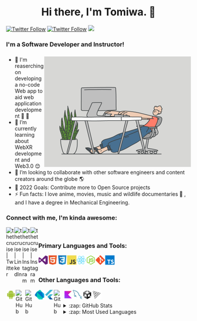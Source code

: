 
<h1 align="center">
 Hi there, I'm Tomiwa. 👋 
</h1>

[![Twitter Follow](https://img.shields.io/badge/LinkedIn_@tomiwa_Folorunso-0077B5?style=for-the-badge&logo=linkedin&logoColor=white)](https://www.linkedin.com/in/tomiwa-folorunso-42340518b)
[![Twitter Follow](https://img.shields.io/twitter/follow/tomiwamike?color=1DA1F2&logo=twitter&style=for-the-badge)](https://twitter.com/tomiwamike)
![](https://komarev.com/ghpvc/?username=tommichaels&style=for-the-badge)

###           I'm a Software Developer and Instructor!
### <img align="right" alt="GIF" src="https://github.com/tommichaels/tommichaels/blob/main/code.gif?raw=true" width="400" height="300" />


- 🔭 I'm reaserching on developing a no-code Web app to aid web application development 🤖 💱
- 🌱 I’m currently learning about WebXR development and Web3.0 😊
- 👯 I’m looking to collaborate with other software engineers and content creators around the globe 🌎
- 🥅 2022 Goals: Contribute more to Open Source projects
- ⚡ Fun facts: I love anime, movies, music and wildlife documentaries 🧐 , and I have a degree in Mechanical Engineering.

### Connect with me, I'm kinda awesome:

[<img align="left" alt="thetcruise | Twitter" width="22px" src="https://cdn.jsdelivr.net/npm/simple-icons@v3/icons/twitter.svg" />][twitter]
[<img align="left" alt="thetcruise | LinkedIn" width="22px" src="https://cdn.jsdelivr.net/npm/simple-icons@v3/icons/linkedin.svg" />][linkedin]
[<img align="left" alt="thetcruise | Instagram" width="22px" src="https://cdn.jsdelivr.net/npm/simple-icons@v3/icons/instagram.svg" />][instagram]
[<img align="left" alt="thetcruise | Instagram" width="22px" src="https://cdn.jsdelivr.net/npm/simple-icons@3.13.0/icons/gmail.svg" />][gmail]


<br />

### Primary Languages and Tools:

<img align="left" alt="Visual Studio Code" width="26px" src="https://github.com/devicons/devicon/blob/master/icons/visualstudio/visualstudio-plain.svg" />
<img align="left" alt="HTML5" width="26px" src="https://github.com/devicons/devicon/blob/master/icons/html5/html5-original.svg" />
<img align="left" alt="CSS3" width="26px" src="https://github.com/devicons/devicon/blob/master/icons/css3/css3-original.svg" />
<img align="left" alt="JavaScript" width="26px" src="https://github.com/devicons/devicon/blob/master/icons/javascript/javascript-original.svg" />
<img align="left" alt="React" width="26px" src="https://github.com/devicons/devicon/blob/master/icons/react/react-original.svg" />
<img align="left" alt="Node.js" width="26px" src="https://github.com/devicons/devicon/blob/master/icons/nodejs/nodejs-original.svg" />
<img align="left" alt="Git" width="26px" src="https://github.com/devicons/devicon/blob/master/icons/git/git-original.svg" />
<img align="left" alt="GitHub" width="26px" src="https://github.com/devicons/devicon/blob/master/icons/typescript/typescript-original.svg" />



<br />
<br />

### Other Languages and Tools:

<img align="left" alt="GitHub" width="26px" src="https://github.com/devicons/devicon/blob/master/icons/android/android-original.svg" />
<img align="left" alt="GitHub" width="26px" src="https://raw.githubusercontent.com/jmnote/z-icons/master/svg/c.svg" />
<img align="left" alt="GitHub" width="26px" src="https://raw.githubusercontent.com/jmnote/z-icons/master/svg/csharp.svg" />
<img align="left" alt="GitHub" width="26px" src="https://github.com/devicons/devicon/blob/master/icons/dart/dart-original.svg" />
<img align="left" alt="GitHub" width="26px" src="https://github.com/devicons/devicon/blob/master/icons/flutter/flutter-original.svg" />
<img align="left" alt="GitHub" width="26px" src="https://raw.githubusercontent.com/jmnote/z-icons/master/svg/java.svg" />
<img align="left" alt="GitHub" width="26px" src="https://github.com/devicons/devicon/blob/master/icons/kotlin/kotlin-original.svg" />
<img align="left" alt="MySQL" width="26px" src="https://github.com/devicons/devicon/blob/master/icons/mysql/mysql-original.svg" />
<img align="left" alt="GitHub" width="26px" src="https://github.com/devicons/devicon/blob/master/icons/unity/unity-original.svg" />
<img align="left" alt="GitHub" width="26px" src="https://github.com/devicons/devicon/blob/master/icons/threejs/threejs-original.svg" />

<br />
<br />

<details>
  <summary>:zap: GitHub Stats</summary>
 
![Tomiwa's GitHub stats](https://github-readme-stats.vercel.app/api?username=tommichaels&&show_icons=true&title_color=ffffff&icon_color=d2d2d2&text_color=daf7dc&bg_color=848486)

</details>

<details>
 
  <summary>:zap: Most Used Languages</summary>
 
 ![Tomiwa's Top Langs](https://github-readme-stats.vercel.app/api/top-langs/?username=tommichaels&layout=compact)

</details>

[twitter]: https://twitter.com/tomiwamike
[instagram]: https://www.instagram.com/thetcruise/
[linkedin]: https://www.linkedin.com/in/tomiwa-folorunso-42340518b
[gmail]: https://www.tomiwafolorunso1@gmail.com

